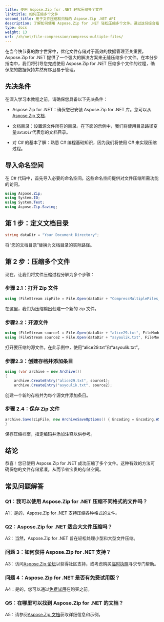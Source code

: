 ```yaml
---
title: 使用 Aspose.Zip for .NET 轻松压缩多个文件
linktitle: 如何压缩多个文件
second_title: 用于文件压缩和归档的 Aspose.Zip .NET API
description: 了解如何使用 Aspose.Zip for .NET 轻松压缩多个文件。通过这份综合指南优化存储并增强文件管理。
type: docs
weight: 13
url: /zh/net/file-compression/compress-multiple-files/
---
```

在当今快节奏的数字世界中，优化文件存储对于高效的数据管理至关重要。 Aspose.Zip for .NET 提供了一个强大的解决方案来无缝压缩多个文件。在本分步指南中，我们将引导您完成使用 Aspose.Zip for .NET 压缩多个文件的过程，确保您的数据保持井然有序且易于管理。

## 先决条件

在深入学习本教程之前，请确保您具备以下先决条件：

-  Aspose.Zip for .NET：确保您已安装 Aspose.Zip for .NET 库。您可以从[Aspose.Zip 文档](https://reference.aspose.com/zip/net/).

- 文档目录：设置源文件所在的目录。在下面的示例中，我们将使用目录路径变量`dataDir`代表您的文档目录。

- 对 C# 的基本了解：熟悉 C# 编程基础知识，因为我们将使用 C# 来实现压缩过程。

## 导入命名空间

在 C# 代码中，首先导入必要的命名空间。这些命名空间提供对文件压缩所需功能的访问。

```csharp
using Aspose.Zip;
using System.IO;
using System.Text;
using Aspose.Zip.Saving;
```

## 第 1 步：定义文档目录

```csharp
string dataDir = "Your Document Directory";
```

将“您的文档目录”替换为文档目录的实际路径。

## 第 2 步：压缩多个文件

现在，让我们将文件压缩过程分解为多个步骤：

### 步骤 2.1：打开 Zip 文件

```csharp
using (FileStream zipFile = File.Open(dataDir + "CompressMultipleFiles_out.zip", FileMode.Create))
```

在这里，我们为压缩输出创建一个新的 zip 文件。

### 步骤2.2：开源文件

```csharp
using (FileStream source1 = File.Open(dataDir + "alice29.txt", FileMode.Open, FileAccess.Read))
using (FileStream source2 = File.Open(dataDir + "asyoulik.txt", FileMode.Open, FileAccess.Read))
```

打开要压缩的源文件。在此示例中，使用“alice29.txt”和“asyoulik.txt”。

### 步骤2.3：创建存档并添加条目

```csharp
using (var archive = new Archive())
{
    archive.CreateEntry("alice29.txt", source1);
    archive.CreateEntry("asyoulik.txt", source2);
```

创建一个新的存档并为每个源文件添加条目。

### 步骤 2.4：保存 Zip 文件

```csharp
archive.Save(zipFile, new ArchiveSaveOptions() { Encoding = Encoding.ASCII, ArchiveComment = "There are two poems from Canterbury corpus" });
}
```

保存压缩档案，指定编码并添加注释以供参考。

## 结论

恭喜！您已使用 Aspose.Zip for .NET 成功压缩了多个文件。这种有效的方法可确保您的文件存储紧凑，从而节省宝贵的存储空间。

## 常见问题解答

### Q1：我可以使用 Aspose.Zip for .NET 压缩不同格式的文件吗？

A1：是的，Aspose.Zip for .NET 支持压缩各种格式的文件。

### Q2：Aspose.Zip for .NET 适合大文件压缩吗？

A2：当然，Aspose.Zip for .NET 旨在轻松处理小型和大型文件压缩。

### 问题 3：如何获得 Aspose.Zip for .NET 支持？

 A3：访问[Aspose.Zip 论坛](https://forum.aspose.com/c/zip/37)以获得社区支持，或考虑购买[临时执照](https://purchase.aspose.com/temporary-license/)寻求专门帮助。

### 问题 4：Aspose.Zip for .NET 是否有免费试用版？

 A4：是的，您可以通过[免费试用](https://releases.aspose.com/zip/net)在购买之前。

### Q5：在哪里可以找到 Aspose.Zip for .NET 的文档？

 A5：请参阅[Aspose.Zip 文档](https://reference.aspose.com/zip/net/)获取详细信息和示例。